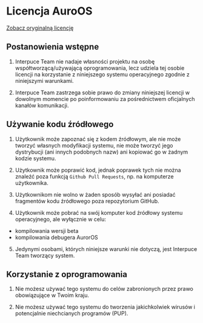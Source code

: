 # Licencja AuroOS

[Zobacz oryginalną licencję](https://github.com/Interpuce/AurorOS/blob/main/docs/licenses/pl-PL.md)

## Postanowienia wstępne

1. Interpuce Team nie nadaje własności projektu na osobę współtworzącą/używającą oprogramowania, lecz udziela tej osobie licencji na korzystanie z niniejszego systemu operacyjnego zgodnie z niniejszymi warunkami.

2. Interpuce Team zastrzega sobie prawo do zmiany niniejszej licencji w dowolnym momencie po poinformowaniu za pośrednictwem oficjalnych kanałów komunikacji.

## Używanie kodu źródłowego

1. Użytkownik może zapoznać się z kodem źródłowym, ale nie może tworzyć własnych modyfikacji systemu, nie może tworzyć jego dystrybucji (ani innych podobnych nazw) ani kopiować go w żadnym kodzie systemu.

2. Użytkownik może poprawić kod, jednak poprawek tych nie można znaleźć poza funkcją `Github Pull Requests`, np. na komputerze użytkownika.

3. Użytkownikom nie wolno w żaden sposób wysyłać ani posiadać fragmentów kodu źródłowego poza repozytorium GitHub.

4. Użytkownik może pobrać na swój komputer kod źródłowy systemu operacyjnego, ale wyłącznie w celu:
  - kompilowania wersji beta
  - kompilowania debugera AurorOS

5. Jedynymi osobami, których niniejsze warunki nie dotyczą, jest Interpuce Team tworzący system.

## Korzystanie z oprogramowania

1. Nie możesz używać tego systemu do celów zabronionych przez prawo obowiązujące w Twoim kraju.

2. Nie możesz używać tego systemu do tworzenia jakichkolwiek wirusów i potencjalnie niechcianych programów (PUP).